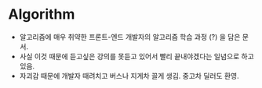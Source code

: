# Algorithm
+ 알고리즘에 매우 취약한 프론트-엔드 개발자의 알고리즘 학습 과정 (?) 을 담은 문서.
+ 사실 이것 때문에 듣고싶은 강의를 못듣고 있어서 빨리 끝내야겠다는 일념으로 하고 있음.
+ 자괴감 때문에 개발자 때려치고 버스나 지게차 끌게 생김. 중고차 딜러도 환영.
